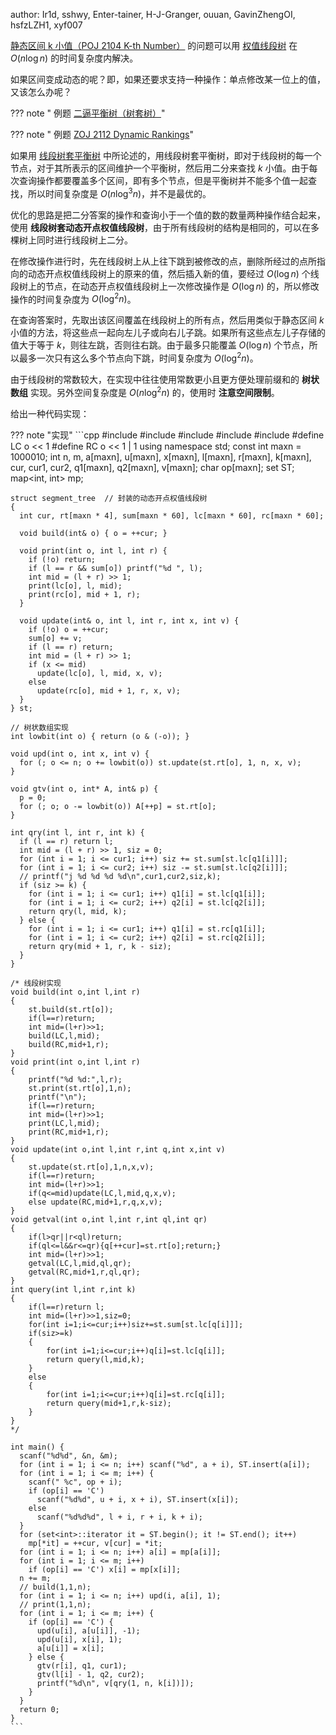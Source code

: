 author: Ir1d, sshwy, Enter-tainer, H-J-Granger, ouuan, GavinZhengOI, hsfzLZH1, xyf007

[静态区间 k 小值（POJ 2104 K-th Number）](http://poj.org/problem?id=2104) 的问题可以用 [权值线段树](./persistent-seg.md) 在 $O(n\log n)$ 的时间复杂度内解决。

如果区间变成动态的呢？即，如果还要求支持一种操作：单点修改某一位上的值，又该怎么办呢？

??? note " 例题 [二逼平衡树（树套树）](https://loj.ac/problem/106)"
    

??? note " 例题 [ZOJ 2112 Dynamic Rankings](https://zoj.pintia.cn/problem-sets/91827364500/problems/91827365611)"
    

如果用 [线段树套平衡树](./balanced-in-seg.md) 中所论述的，用线段树套平衡树，即对于线段树的每一个节点，对于其所表示的区间维护一个平衡树，然后用二分来查找 $k$ 小值。由于每次查询操作都要覆盖多个区间，即有多个节点，但是平衡树并不能多个值一起查找，所以时间复杂度是 $O(n\log^3 n)$，并不是最优的。

优化的思路是把二分答案的操作和查询小于一个值的数的数量两种操作结合起来，使用 **线段树套动态开点权值线段树**，由于所有线段树的结构是相同的，可以在多棵树上同时进行线段树上二分。

在修改操作进行时，先在线段树上从上往下跳到被修改的点，删除所经过的点所指向的动态开点权值线段树上的原来的值，然后插入新的值，要经过 $O(\log n)$ 个线段树上的节点，在动态开点权值线段树上一次修改操作是 $O(\log n)$ 的，所以修改操作的时间复杂度为 $O(\log^2 n)$。

在查询答案时，先取出该区间覆盖在线段树上的所有点，然后用类似于静态区间 $k$ 小值的方法，将这些点一起向左儿子或向右儿子跳。如果所有这些点左儿子存储的值大于等于 $k$，则往左跳，否则往右跳。由于最多只能覆盖 $O(\log n)$ 个节点，所以最多一次只有这么多个节点向下跳，时间复杂度为 $O(\log^2 n)$。

由于线段树的常数较大，在实现中往往使用常数更小且更方便处理前缀和的 **树状数组** 实现。另外空间复杂度是 $O(n\log^2 n)$ 的，使用时 **注意空间限制**。

给出一种代码实现：

??? note "实现"
    ```cpp
    #include <algorithm>
    #include <cstdio>
    #include <cstring>
    #include <map>
    #include <set>
    #define LC o << 1
    #define RC o << 1 | 1
    using namespace std;
    const int maxn = 1000010;
    int n, m, a[maxn], u[maxn], x[maxn], l[maxn], r[maxn], k[maxn], cur, cur1, cur2, q1[maxn], q2[maxn], v[maxn];
    char op[maxn];
    set<int> ST;
    map<int, int> mp;
    
    struct segment_tree  // 封装的动态开点权值线段树
    {
      int cur, rt[maxn * 4], sum[maxn * 60], lc[maxn * 60], rc[maxn * 60];
    
      void build(int& o) { o = ++cur; }
    
      void print(int o, int l, int r) {
        if (!o) return;
        if (l == r && sum[o]) printf("%d ", l);
        int mid = (l + r) >> 1;
        print(lc[o], l, mid);
        print(rc[o], mid + 1, r);
      }
    
      void update(int& o, int l, int r, int x, int v) {
        if (!o) o = ++cur;
        sum[o] += v;
        if (l == r) return;
        int mid = (l + r) >> 1;
        if (x <= mid)
          update(lc[o], l, mid, x, v);
        else
          update(rc[o], mid + 1, r, x, v);
      }
    } st;
    
    // 树状数组实现
    int lowbit(int o) { return (o & (-o)); }
    
    void upd(int o, int x, int v) {
      for (; o <= n; o += lowbit(o)) st.update(st.rt[o], 1, n, x, v);
    }
    
    void gtv(int o, int* A, int& p) {
      p = 0;
      for (; o; o -= lowbit(o)) A[++p] = st.rt[o];
    }
    
    int qry(int l, int r, int k) {
      if (l == r) return l;
      int mid = (l + r) >> 1, siz = 0;
      for (int i = 1; i <= cur1; i++) siz += st.sum[st.lc[q1[i]]];
      for (int i = 1; i <= cur2; i++) siz -= st.sum[st.lc[q2[i]]];
      // printf("j %d %d %d %d\n",cur1,cur2,siz,k);
      if (siz >= k) {
        for (int i = 1; i <= cur1; i++) q1[i] = st.lc[q1[i]];
        for (int i = 1; i <= cur2; i++) q2[i] = st.lc[q2[i]];
        return qry(l, mid, k);
      } else {
        for (int i = 1; i <= cur1; i++) q1[i] = st.rc[q1[i]];
        for (int i = 1; i <= cur2; i++) q2[i] = st.rc[q2[i]];
        return qry(mid + 1, r, k - siz);
      }
    }
    
    /* 线段树实现
    void build(int o,int l,int r)
    {
        st.build(st.rt[o]);
        if(l==r)return;
        int mid=(l+r)>>1;
        build(LC,l,mid);
        build(RC,mid+1,r);
    }
    void print(int o,int l,int r)
    {
        printf("%d %d:",l,r);
        st.print(st.rt[o],1,n);
        printf("\n");
        if(l==r)return;
        int mid=(l+r)>>1;
        print(LC,l,mid);
        print(RC,mid+1,r);
    }
    void update(int o,int l,int r,int q,int x,int v)
    {
        st.update(st.rt[o],1,n,x,v);
        if(l==r)return;
        int mid=(l+r)>>1;
        if(q<=mid)update(LC,l,mid,q,x,v);
        else update(RC,mid+1,r,q,x,v);
    }
    void getval(int o,int l,int r,int ql,int qr)
    {
        if(l>qr||r<ql)return;
        if(ql<=l&&r<=qr){q[++cur]=st.rt[o];return;}
        int mid=(l+r)>>1;
        getval(LC,l,mid,ql,qr);
        getval(RC,mid+1,r,ql,qr);
    }
    int query(int l,int r,int k)
    {
        if(l==r)return l;
        int mid=(l+r)>>1,siz=0;
        for(int i=1;i<=cur;i++)siz+=st.sum[st.lc[q[i]]];
        if(siz>=k)
        {
            for(int i=1;i<=cur;i++)q[i]=st.lc[q[i]];
            return query(l,mid,k);
        }
        else
        {
            for(int i=1;i<=cur;i++)q[i]=st.rc[q[i]];
            return query(mid+1,r,k-siz);
        }
    }
    */
    
    int main() {
      scanf("%d%d", &n, &m);
      for (int i = 1; i <= n; i++) scanf("%d", a + i), ST.insert(a[i]);
      for (int i = 1; i <= m; i++) {
        scanf(" %c", op + i);
        if (op[i] == 'C')
          scanf("%d%d", u + i, x + i), ST.insert(x[i]);
        else
          scanf("%d%d%d", l + i, r + i, k + i);
      }
      for (set<int>::iterator it = ST.begin(); it != ST.end(); it++)
        mp[*it] = ++cur, v[cur] = *it;
      for (int i = 1; i <= n; i++) a[i] = mp[a[i]];
      for (int i = 1; i <= m; i++)
        if (op[i] == 'C') x[i] = mp[x[i]];
      n += m;
      // build(1,1,n);
      for (int i = 1; i <= n; i++) upd(i, a[i], 1);
      // print(1,1,n);
      for (int i = 1; i <= m; i++) {
        if (op[i] == 'C') {
          upd(u[i], a[u[i]], -1);
          upd(u[i], x[i], 1);
          a[u[i]] = x[i];
        } else {
          gtv(r[i], q1, cur1);
          gtv(l[i] - 1, q2, cur2);
          printf("%d\n", v[qry(1, n, k[i])]);
        }
      }
      return 0;
    }
    ```
